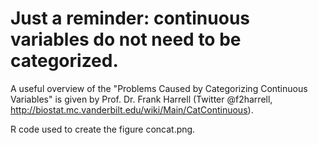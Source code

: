 # Just a reminder: continuous variables do not need to be categorized. 

A useful overview of the "Problems Caused by Categorizing Continuous Variables" is given by Prof. Dr. Frank Harrell (Twitter @f2harrell, http://biostat.mc.vanderbilt.edu/wiki/Main/CatContinuous).  

R code used to create the figure concat.png.

